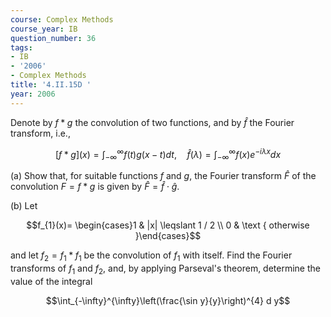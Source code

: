 ```yaml
---
course: Complex Methods
course_year: IB
question_number: 36
tags:
- IB
- '2006'
- Complex Methods
title: '4.II.15D '
year: 2006
---
```



Denote by $f * g$ the convolution of two functions, and by $\widehat{f}$ the Fourier transform, i.e.,

$$[f * g](x)=\int_{-\infty}^{\infty} f(t) g(x-t) d t, \quad \widehat{f}(\lambda)=\int_{-\infty}^{\infty} f(x) e^{-i \lambda x} d x$$

(a) Show that, for suitable functions $f$ and $g$, the Fourier transform $\widehat{F}$ of the convolution $F=f * g$ is given by $\widehat{F}=\widehat{f} \cdot \widehat{g}$.

(b) Let

$$f_{1}(x)= \begin{cases}1 & |x| \leqslant 1 / 2 \\ 0 & \text { otherwise }\end{cases}$$

and let $f_{2}=f_{1} * f_{1}$ be the convolution of $f_{1}$ with itself. Find the Fourier transforms of $f_{1}$ and $f_{2}$, and, by applying Parseval's theorem, determine the value of the integral

$$\int_{-\infty}^{\infty}\left(\frac{\sin y}{y}\right)^{4} d y$$
